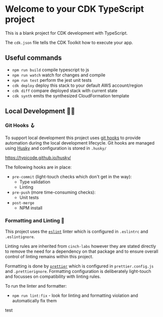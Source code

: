 # Welcome to your CDK TypeScript project

This is a blank project for CDK development with TypeScript.

The `cdk.json` file tells the CDK Toolkit how to execute your app.

## Useful commands

* `npm run build`   compile typescript to js
* `npm run watch`   watch for changes and compile
* `npm run test`    perform the jest unit tests
* `cdk deploy`      deploy this stack to your default AWS account/region
* `cdk diff`        compare deployed stack with current state
* `cdk synth`       emits the synthesized CloudFormation template

## Local Development 👩‍💻

### Git Hooks 🪝

To support local development this project uses [git hooks](https://git-scm.com/book/en/v2/Customizing-Git-Git-Hooks) to provide automation during the local development lifecycle. Git hooks are managed using [Husky](https://typicode.github.io/husky/#/) and configuration is stored in `.husky/`

https://typicode.github.io/husky/

The following hooks are in place:

- `pre-commit` (light-touch checks which don't get in the way):
  - Type validation
  - Linting
- `pre-push` (more time-consuming checks):
  - Unit tests
- `post-merge`
  - NPM install

### Formatting and Linting 🧹

This project uses the [`eslint`](https://eslint.org/) linter which is configured in `.eslintrc` and `.eslintignore`.

Linting rules are inherited from `cinch-labs` however they are stated directly to remove the need for a dependency on that package and to ensure overall control of linting remains within this project.

Formatting is done by [`prettier`](https://prettier.io/) which is configured in `prettier.config.js` and `.prettierignore`. Formatting configuration is deliberately light-touch and focusses on compatibility with linting rules.

To run the linter and formatter:

- `npm run lint:fix` - look for linting and formatting violation and automatically fix them

test